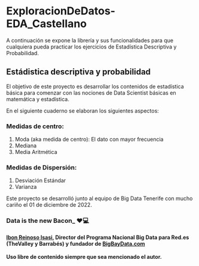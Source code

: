 # ExploracionDeDatos-EDA_Castellano
A continuación se expone la librería y sus funcionalidades para que cualquiera pueda practicar los ejercicios de Estadística Descriptiva y Probabilidad.

## Estádistica descriptiva y probabilidad
El objetivo de este proyecto es desarrollar los contenidos de estadística básica para comenzar con las nociones de Data Scientist básicas en matemática y estadística.

En el siguiente cuaderno se elaboran los siguientes aspectos:

### Medidas de centro:
1. Moda (aka medida de centro): El dato con mayor frecuencia
2. Mediana
3. Media Aritmética

### Medidas de Dispersión:
1. Desviación Estándar
2. Varianza

Este proyecto se desarrolló junto al equipo de Big Data Tenerife con mucho cariño el 01 de diciembre de 2022. 

### Data is the new Bacon_ ❤️💻
#### [Ibon Reinoso Isasi](https://ibonreinoso.com/), Director del Programa Nacional Big Data para Red.es (TheValley  y Barrabés) y fundador de [BigBayData.com](https://www.bigbaydata.com/)

**Uso libre de contenido siempre que sea mencionado el autor.**
